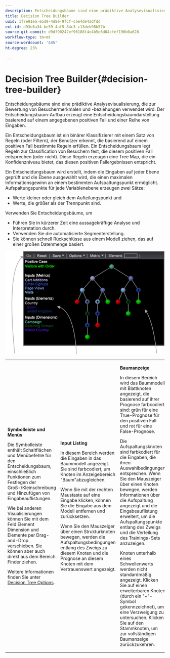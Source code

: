 ```yaml
---
description: Entscheidungsbäume sind eine prädiktive Analysevisualisierung, die zur Bewertung von Besuchermerkmalen und -beziehungen verwendet wird. Der Entscheidungsbaum-Aufbau erzeugt eine Entscheidungsbaumdarstellung basierend auf einem angegebenen positiven Fall und einer Reihe von Eingaben.
title: Decision Tree Builder
uuid: 1f7e91ea-e5d9-4d8e-9fcf-cae4de42dfdd
exl-id: d93e6a34-be59-4af5-84c3-c13deb98b57b
source-git-commit: d9df90242ef96188f4e4b5e6d04cfef196b0a628
workflow-type: tm+mt
source-wordcount: '445'
ht-degree: 23%

---
```


# Decision Tree Builder{#decision-tree-builder}

Entscheidungsbäume sind eine prädiktive Analysevisualisierung, die zur Bewertung von Besuchermerkmalen und -beziehungen verwendet wird. Der Entscheidungsbaum-Aufbau erzeugt eine Entscheidungsbaumdarstellung basierend auf einem angegebenen positiven Fall und einer Reihe von Eingaben.

Ein Entscheidungsbaum ist ein binärer Klassifizierer mit einem Satz von Regeln (oder Filtern), der Benutzer erkennt, die basierend auf einem positiven Fall bestimmte Regeln erfüllen. Ein Entscheidungsbaum legt Regeln zur Classification von Besuchern fest, die diesem positiven Fall entsprechen (oder nicht). Diese Regeln erzeugen eine Tree Map, die ein Konfidenzniveau bietet, das diesen positiven Fallergebnissen entspricht.

Ein Entscheidungsbaum wird erstellt, indem die Eingaben auf jeder Ebene geprüft und die Ebene ausgewählt wird, die einen maximalen Informationsgewinn an einem bestimmten Aufspaltungspunkt ermöglicht. Aufspaltungspunkte für jede Variablenebene erzeugen zwei Sätze:

* Werte kleiner oder gleich dem Aufteilungspunkt und
* Werte, die größer als der Trennpunkt sind.

Verwenden Sie Entscheidungsbäume, um

* Führen Sie in kürzerer Zeit eine aussagekräftige Analyse und Interpretation durch.
* Verwenden Sie die automatisierte Segmenterstellung.
* Sie können schnell Rückschlüsse aus einem Modell ziehen, das auf einer großen Datenmenge basiert.

![](assets/decision_tree_parts.png)

<table id="table_FCC5D63EF8A843D79B2338BD951025EA"> 
 <tbody> 
  <tr> 
   <td colname="col1"> <p><b>Symbolleiste und Menüs</b> </p> <p>Die Symbolleiste enthält Schaltflächen und Menübefehle für den Entscheidungsbaum, einschließlich Funktionen zum Festlegen der Groß-/Kleinschreibung und Hinzufügen von Eingabeauflistungen. </p> <p>Wie bei anderen Visualisierungen können Sie mit dem Feld <span class="uicontrol"> Element</span> Dimension und Elemente per Drag-and-Drop verschieben. Sie können aber auch direkt aus dem Bereich Finder ziehen. </p> <p>Weitere Informationen finden Sie unter <a href="../../../../home/c-get-started/c-analysis-vis/c-decision-trees/c-decision-trees-menu.md#concept-bfc4e80651a243d3966cc770b205606c"> Decision Tree Options</a>. </p> </td> 
   <td colname="col2"> <p><b>Input Listing</b> </p> <p>In diesem Bereich werden die Eingaben in das Baummodell angezeigt. Sie sind farbcodiert, um Knoten im Anzeigebereich "Baum"abzugleichen. </p> <p>Wenn Sie mit der rechten Maustaste auf eine Eingabe klicken, können Sie die Eingabe aus dem Modell entfernen und zurücksetzen. </p> <p>Wenn Sie den Mauszeiger über einen Strukturknoten bewegen, werden die Aufspaltungsbedingungen entlang des Zweigs zu diesem Knoten und die Prognose an diesem Knoten mit dem Vertrauenswert angezeigt. </p> </td> 
   <td colname="col3"> <p><b>Baumanzeige</b> </p> <p>In diesem Bereich wird das Baummodell mit Blattknoten angezeigt, die basierend auf ihrer Prognose farbcodiert sind: grün für eine True-Prognose für den positiven Fall und rot für eine False-Prognose. </p> <p>Die Aufspaltungsknoten sind farbkodiert für die Eingaben, die ihren Auswahlbedingungen entsprechen. Wenn Sie den Mauszeiger über einen Knoten bewegen, werden Informationen über die Aufspaltung angezeigt und die Eingabeauflistung erweitert, um die Aufspaltungspunkte entlang des Zweigs und die Verteilung des Trainings-Sets anzuzeigen. </p> <p>Knoten unterhalb eines Schwellenwerts werden nicht standardmäßig angezeigt. Klicken Sie auf einen erweiterbaren Knoten (durch ein "+"-Symbol gekennzeichnet), um eine Verzweigung zu untersuchen. Klicken Sie auf den Stammknoten, um zur vollständigen Baumanzeige zurückzukehren. </p> </td> 
  </tr> 
 </tbody> 
</table>

<!-- <a id="section_E800327344194A6DBF37F273D8462E2A"></a> -->
